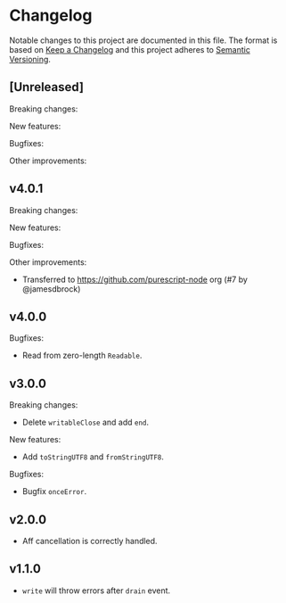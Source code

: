 # Changelog

Notable changes to this project are documented in this file. The format is based on [Keep a Changelog](https://keepachangelog.com/en/1.0.0/) and this project adheres to [Semantic Versioning](https://semver.org/spec/v2.0.0.html).

## [Unreleased]

Breaking changes:

New features:

Bugfixes:

Other improvements:

## v4.0.1

Breaking changes:

New features:

Bugfixes:

Other improvements:

* Transferred to https://github.com/purescript-node org (#7 by @jamesdbrock)

## v4.0.0

Bugfixes:

* Read from zero-length `Readable`.

## v3.0.0

Breaking changes:

* Delete `writableClose` and add `end`.

New features:

* Add `toStringUTF8` and `fromStringUTF8`.

Bugfixes:

* Bugfix `onceError`.

## v2.0.0

* Aff cancellation is correctly handled.

## v1.1.0

* `write` will throw errors after `drain` event.
